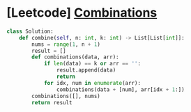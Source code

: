 # [Leetcode] [Combinations](https://leetcode.com/problems/combinations/submissions/)

```py
class Solution:
    def combine(self, n: int, k: int) -> List[List[int]]:
        nums = range(1, n + 1)
        result = []
        def combinations(data, arr):
            if len(data) == k or arr == '':
                result.append(data)
                return
            for idx, num in enumerate(arr):
                combinations(data + [num], arr[idx + 1:])
        combinations([], nums)
        return result
```